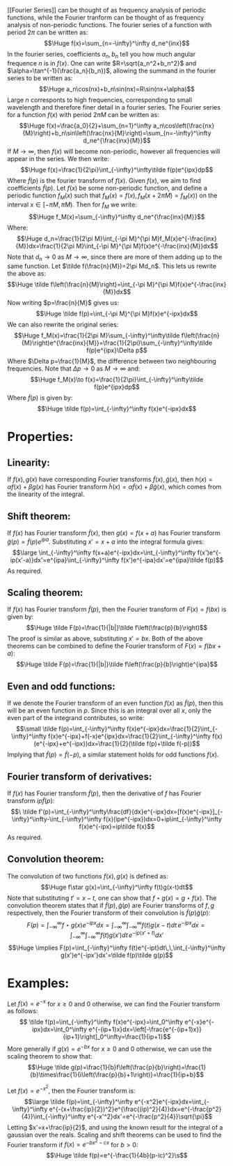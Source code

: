 [[Fourier Series]] can be thought of as frequency analysis of periodic functions, while the Fourier tranform can be thought of as frequency analysis of non-periodic functions. The fourier series of a function with period $2\pi$ can be written as:$$\Huge f(x)=\sum_{n=-\infty}^\infty d_ne^{inx}$$In the fourier series, coefficients $a_n,b_n$ tell you how much angular frequence $n$ is in $f(x)$. One can write $R=\sqrt{a_n^2+b_n^2}$ and $\alpha=\tan^{-1}(\frac{a_n}{b_n})$, allowing the summand in the fourier series to be written as:$$\Huge a_n\cos(nx)+b_n\sin(nx)=R\sin(nx+\alpha)$$Large $n$ corresponts to high frequencies, corresponding to small wavelength and therefore finer detail in a fourier series. The Fourier series for a function $f(x)$ with period $2\pi M$ can be written as:$$\Huge f(x)=\frac{a_0}{2}+\sum_{n=1}^\infty a_n\cos\left(\frac{nx}{M}\right)+b_n\sin\left(\frac{nx}{M}\right)=\sum_{n=-\infty}^\infty d_ne^{\frac{inx}{M}}$$If $M\to \infty$, then $f(x)$ will become non-periodic, however all frequencies will appear in the series. We then write:$$\Huge f(x)=\frac{1}{2\pi}\int_{-\infty}^\infty\tilde f(p)e^{ipx}dp$$Where $\tilde f(p)$ is the fourier transform of $f(x)$. Given $f(x)$, we aim to find coefficients $\tilde f(p)$. Let $f(x)$ be some non-periodic function, and define a periodic function $f_M(x)$ such that $f_M(x)=f(x),f_M(x+2\pi M)=f_M(x))$ on the interval $x\in\left[-\pi M,\pi M\right)$. Then for $f_M$ we write:$$\Huge f_M(x)=\sum_{-\infty}^\infty d_ne^{\frac{inx}{M}}$$Where:$$\Huge d_n=\frac{1}{2\pi M}\int_{-\pi M}^{\pi M}f_M(x)e^{-\frac{inx}{M}}dx=\frac{1}{2\pi M}\int_{-\pi M}^{\pi M}f(x)e^{-\frac{inx}{M}}dx$$Note that $d_n\to 0$ as $M\to \infty$, since there are more of them adding up to the same function. Let $\tilde f(\frac{n}{M})=2\pi Md_n$. This lets us rewrite the above as:$$\Huge \tilde f\left(\frac{n}{M}\right)=\int_{-\pi M}^{\pi M}f(x)e^{-\frac{inx}{M}}dx$$Now writing $p=\frac{n}{M}$ gives us:$$\Huge \tilde f(p)=\int_{-\pi M}^{\pi M}f(x)e^{-ipx}dx$$We can also rewrite the original series:$$\Huge f_M(x)=\frac{1}{2\pi M}\sum_{-\infty}^\infty\tilde f\left(\frac{n}{M}\right)e^{\frac{inx}{M}}=\frac{1}{2\pi}\sum_{-\infty}^\infty\tilde f(p)e^{ipx}\Delta p$$Where $\Delta p=\frac{1}{M}$, the difference between two neighbouring frequencies. Note that $\Delta p\to 0$ as $M\to\infty$ and:$$\Huge f_M(x)\to f(x)=\frac{1}{2\pi}\int_{-\infty}^\infty\tilde f(p)e^{ipx}dp$$Where $\tilde f(p)$ is given by:$$\Huge \tilde f(p)=\int_{-\infty}^\infty f(x)e^{-ipx}dx$$

# Properties:

## Linearity: 
If $f(x),g(x)$ have corresponding Fourier transforms $\tilde f(x),\tilde g(x)$, then $h(x)=\alpha f(x)+\beta g(x)$ has Fourier transform $\tilde h(x)=\alpha\tilde f(x)+\beta\tilde g(x)$, which comes from the linearity of the integral.

## Shift theorem: 
If $f(x)$ has Fourier transform $\tilde f(x)$, then $g(x)=f(x+a)$ has Fourier transform $\tilde g(p)=\tilde f(p)e^{ipa}$. Substituting $x'=x+a$ into the integral formula gives:$$\large \int_{-\infty}^\infty f(x+a)e^{-ipx}dx=\int_{-\infty}^\infty f(x')e^{-ip(x'-a)}dx'=e^{ipa}\int_{-\infty}^\infty f(x')e^{-ipa}dx'=e^{ipa}\tilde f(p)$$As required.

## Scaling theorem:
If $f(x)$ has Fourier transform $\tilde f(p)$, then the Fourier transform of $F(x)=f(bx)$ is given by:$$\Huge \tilde F(p)=\frac{1}{|b|}\tilde f\left(\frac{p}{b}\right)$$The proof is similar as above, substituting $x'=bx$. Both of the above theorems can be combined to define the Fourier transform of $F(x)=f(bx+a)$:$$\Huge \tilde F(p)=\frac{1}{|b|}\tilde f\left(\frac{p}{b}\right)e^{ipa}$$
## Even and odd functions:
If we denote the Fourier transform of an even function $f(x)$ as $\tilde f(p)$, then this will be an even function in $p$. Since this is an integral over all $x$, only the even part of the integrand contributes, so write:$$\small \tilde f(p)=\int_{-\infty}^\infty f(x)e^{-ipx}dx=\frac{1}{2}\int_{-\infty}^\infty f(x)e^{-ipx}+f(-x)e^{ipx}dx=\frac{1}{2}\int_{-\infty}^\infty f(x)(e^{-ipx}+e^{-ipx})dx=\frac{1}{2}(\tilde f(p)+\tilde f(-p))$$Implying that $\tilde f(p)=\tilde f(-p)$, a similar statement holds for odd functions $f(x)$.

## Fourier transform of derivatives:
If $f(x)$ has Fourier transform $\tilde f(p)$, then the derivative of $f$ has Fourier transform $ip\tilde f(p)$:$$\ \tilde f'(p)=\int_{-\infty}^\infty\frac{df}{dx}e^{-ipx}dx=[f(x)e^{-ipx}]_{-\infty}^\infty-\int_{-\infty}^\infty f(x)(ipe^{-ipx})dx=0+ip\int_{-\infty}^\infty f(x)e^{-ipx}=ip\tilde f(x)$$As required.

## Convolution theorem:
The convolution of two functions $f(x),g(x)$ is defined as:$$\Huge f\star g(x)=\int_{-\infty}^\infty f(t)g(x-t)dt$$Note that substituting $t'=x-t$, one can show that $f\star g(x)=g\star f(x)$. The convolution theorem states that if $\tilde f(p),\tilde g(p)$ are Fourier transforms of $f,g$ respectively, then the Fourier transform of their convolution is $\tilde f(p)\tilde g(p)$:$$ F(p)=\int_{-\infty}^\infty f\star g(x)e^{-ipx}dx=\int_{-\infty}^\infty\int _{-\infty}^\infty f(t)g(x-t)dt\,e^{-ipx}dx=\int_{-\infty}^\infty\int_{-\infty}^\infty f(t)g(x')dt\,e^{-ip(x'+t)}dx'$$$$\Huge \implies F(p)=\int_{-\infty}^\infty f(t)e^{-ipt}dt\,\,\int_{-\infty}^\infty g(x')e^{-ipx'}dx'=\tilde f(p)\tilde g(p)$$
# Examples:

Let $f(x)=e^{-x}$ for $x\geq0$ and $0$ otherwise, we can find the Fourier transform as follows:$$ \tilde f(p)=\int_{-\infty}^\infty f(x)e^{-ipx}=\int_0^\infty e^{-x}e^{-ipx}dx=\int_0^\infty e^{-(ip+1)x}dx=\left[-\frac{e^{-(ip+1)x}}{ip+1}\right]_0^\infty=\frac{1}{ip+1}$$More generally if $g(x)=e^{-bx}$ for $x\geq0$ and $0$ otherwise, we can use the scaling theorem to show that:$$\Huge \tilde g(p)=\frac{1}{b}f\left(\frac{p}{b}\right)=\frac{1}{b}\times\frac{1}{i\left(\frac{p}{b}+1\right)}=\frac{1}{ip+b}$$

Let $f(x)=e^{-x^2}$, then the Fourier transform is:$$\large \tilde f(p)=\int_{-\infty}^\infty e^{-x^2}e^{-ipx}dx=\int_{-\infty}^\infty e^{-(x+\frac{ip}{2})^2}e^{\frac{(ip)^2}{4}}dx=e^{-\frac{p^2}{4}}\int_{-\infty}^\infty e^{-x'^2}dx'=e^{-\frac{p^2}{4}}\sqrt{\pi}$$Letting $x'=x+\frac{ip}{2}$, and using the known result for the integral of a gaussian over the reals. Scaling and shift theorems can be used to find the Fourier transform if $f(x)=e^{-bx^2-cx}$ for $b>0$:$$\Huge \tilde f(p)=e^{-\frac{1}{4b}(p-ic)^2}\s$$
 
